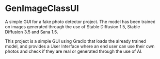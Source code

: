 # GenImageClassUI
A simple GUI for a fake photo detector project. The model has been trained on images generated through the use of Stable Diffusion 1.5, Stable Diffusion 3.5 and Sana 1.5.

This project is a simple GUI using Gradio that loads the already trained model, and provides a User Interface where an end user can use their own photos and check if they are real or generated through the use of AI.





